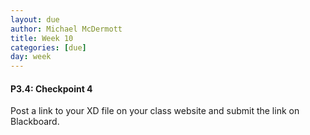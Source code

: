 ```yaml
---
layout: due
author: Michael McDermott
title: Week 10
categories: [due]
day: week
---
```

#### P3.4: Checkpoint 4
Post a link to your XD file on your class website and submit the link on Blackboard.
